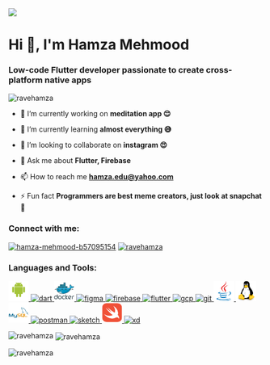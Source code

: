 <p>
  <a href="https://i2.wp.com/ayusch.com/wp-content/uploads/2018/09/widgets_everywhere.png"><img align='center' src="https://i2.wp.com/ayusch.com/wp-content/uploads/2018/09/widgets_everywhere.png"></a>
</p>

<h1 align="left">Hi 👋, I'm Hamza Mehmood</h1>
<h3 align="left">Low-code Flutter developer passionate to create cross-platform native apps</h3>

<p align="left"> <img src="https://komarev.com/ghpvc/?username=ravehamza&label=Profile%20views&color=0e75b6&style=flat" alt="ravehamza" /> </p>

- 🔭 I’m currently working on **meditation app 😌**

- 🌱 I’m currently learning **almost everything 😅**

- 👯 I’m looking to collaborate on **instagram 😍**

- 💬 Ask me about **Flutter, Firebase**

- 📫 How to reach me **hamza.edu@yahoo.com**

- ⚡ Fun fact **Programmers are best meme creators, just look at snapchat 🤣**

<h3 align="left">Connect with me:</h3>
<p align="left">
<a href="https://linkedin.com/in/hamza-mehmood-b57095154" target="blank"><img align="center" src="https://raw.githubusercontent.com/rahuldkjain/github-profile-readme-generator/master/src/images/icons/Social/linked-in-alt.svg" alt="hamza-mehmood-b57095154" height="30" width="40" /></a>
<a href="https://instagram.com/ravehamza" target="blank"><img align="center" src="https://raw.githubusercontent.com/rahuldkjain/github-profile-readme-generator/master/src/images/icons/Social/instagram.svg" alt="ravehamza" height="30" width="40" /></a>
</p>

<h3 align="left">Languages and Tools:</h3>
<p align="left"> <a href="https://developer.android.com" target="_blank"> <img src="https://raw.githubusercontent.com/devicons/devicon/master/icons/android/android-original-wordmark.svg" alt="android" width="40" height="40"/> </a> <a href="https://dart.dev" target="_blank"> <img src="https://www.vectorlogo.zone/logos/dartlang/dartlang-icon.svg" alt="dart" width="40" height="40"/> </a> <a href="https://www.docker.com/" target="_blank"> <img src="https://raw.githubusercontent.com/devicons/devicon/master/icons/docker/docker-original-wordmark.svg" alt="docker" width="40" height="40"/> </a> <a href="https://www.figma.com/" target="_blank"> <img src="https://www.vectorlogo.zone/logos/figma/figma-icon.svg" alt="figma" width="40" height="40"/> </a> <a href="https://firebase.google.com/" target="_blank"> <img src="https://www.vectorlogo.zone/logos/firebase/firebase-icon.svg" alt="firebase" width="40" height="40"/> </a> <a href="https://flutter.dev" target="_blank"> <img src="https://www.vectorlogo.zone/logos/flutterio/flutterio-icon.svg" alt="flutter" width="40" height="40"/> </a> <a href="https://cloud.google.com" target="_blank"> <img src="https://www.vectorlogo.zone/logos/google_cloud/google_cloud-icon.svg" alt="gcp" width="40" height="40"/> </a> <a href="https://git-scm.com/" target="_blank"> <img src="https://www.vectorlogo.zone/logos/git-scm/git-scm-icon.svg" alt="git" width="40" height="40"/> </a> <a href="https://www.java.com" target="_blank"> <img src="https://raw.githubusercontent.com/devicons/devicon/master/icons/java/java-original.svg" alt="java" width="40" height="40"/> </a> <a href="https://www.linux.org/" target="_blank"> <img src="https://raw.githubusercontent.com/devicons/devicon/master/icons/linux/linux-original.svg" alt="linux" width="40" height="40"/> </a> <a href="https://www.mysql.com/" target="_blank"> <img src="https://raw.githubusercontent.com/devicons/devicon/master/icons/mysql/mysql-original-wordmark.svg" alt="mysql" width="40" height="40"/> </a> <a href="https://postman.com" target="_blank"> <img src="https://www.vectorlogo.zone/logos/getpostman/getpostman-icon.svg" alt="postman" width="40" height="40"/> </a> <a href="https://www.sketch.com/" target="_blank"> <img src="https://www.vectorlogo.zone/logos/sketchapp/sketchapp-icon.svg" alt="sketch" width="40" height="40"/> </a> <a href="https://developer.apple.com/swift/" target="_blank"> <img src="https://raw.githubusercontent.com/devicons/devicon/master/icons/swift/swift-original.svg" alt="swift" width="40" height="40"/> </a> <a href="https://www.adobe.com/products/xd.html" target="_blank"> <img src="https://cdn.worldvectorlogo.com/logos/adobe-xd.svg" alt="xd" width="40" height="40"/> </a> </p>

<p><img align="left" src="https://github-readme-stats.vercel.app/api/top-langs?username=ravehamza&show_icons=true&locale=en&layout=compact" alt="ravehamza" /></p>

<p>&nbsp;<img align="center" src="https://github-readme-stats.vercel.app/api?username=ravehamza&show_icons=true&locale=en" alt="ravehamza" /></p>

<p><img align="center" src="https://github-readme-streak-stats.herokuapp.com/?user=ravehamza&" alt="ravehamza" /></p>
